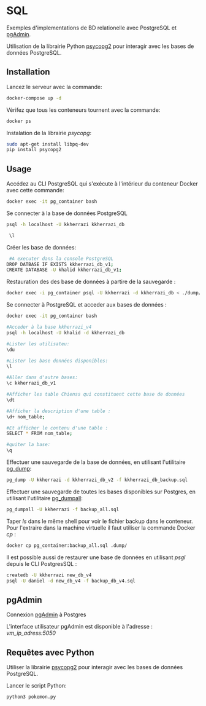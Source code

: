 # SQL

Exemples d'implementations de BD relationelle avec PostgreSQL et [pgAdmin](https://www.pgadmin.org/).

Utilisation de la librairie Python [psycopg2](https://pypi.org/project/psycopg2/) pour interagir avec les bases de données PostgreSQL.

## Installation

Lancez le serveur avec la commande:

```bash
docker-compose up -d
```
Vérifez que tous les conteneurs tournent avec la commande:

```bash
docker ps
```
 
Instalation de la librairie _psycopg_: 

```bash
sudo apt-get install libpq-dev
pip install psycopg2
```

## Usage

Accédez au CLI PostgreSQL qui s'exécute à l'intérieur du conteneur Docker avec cette commande:

```bash
docker exec -it pg_container bash
```
Se connecter à la base de données PostgreSQL

```bash
psql -h localhost -U kkherrazi kkherrazi_db
```

```bash
 \l
```

Créer les base de données:

```bash
 #A executer dans la console PostgreSQL
DROP DATBASE IF EXISTS kkherrazi_db_v1;
CREATE DATABASE -U khalid kkherrazi_db_v1;
```

Restauration des des base de données à partire de la sauvegarde :

```bash
docker exec -i pg_container psql -U kkherrazi -d kkherrazi_db < ./dump/kkherrazi_db.sql
```
 
Se connecter à PostgreSQL et acceder aux bases de données :

```bash
docker exec -it pg_container bash

#Acceder à la base kkherrazi_v4
psql -h localhost -U khalid -d kkherrazi_db

#Lister les utilisateu: 
\du

#Lister les base données disponibles: 
\l

#Aller dans d'autre bases: 
\c kkherrazi_db_v1

#Afficher les table Chienss qui constituent cette base de données 
\dt

#Afficher la description d'une table : 
\d+ nom_table;

#Et afficher le contenu d'une table : 
SELECT * FROM nom_table;

#quiter la base: 
\q
```

Effectuer une sauvegarde de la base de données, en utilisant l'utilitaire [pg_dump](https://www.postgresql.org/docs/current/app-pgdump.html):

```bash
pg_dump -U kkherrazi -d kkherrazi_db_v2 -f kkherrazi_db_backup.sql
```

Effectuer une sauvegarde de toutes les bases disponibles sur Postgres, en utilisant l'utilitaire [pg_dumpall](hhttps://docs.postgresql.fr/12/app-pg-dumpall.html):

```bash
pg_dumpall -U kkherrazi -f backup_all.sql

```
Taper _ls_ dans le même shell pour voir le fichier backup dans le conteneur. Pour l'extraire dans la machine virtuelle il faut utiliser la commande Docker _cp_ :

```bash
docker cp pg_container:backup_all.sql .dump/

```

Il est possible aussi de restaurer une base de données en utilisant _psgl_ depuis le CLI PostgresSQL : 

```bash
createdb -U kkherrazi new_db_v4
psql -U daniel -d new_db_v4 -f backup_db_v4.sql
```


## pgAdmin

Connexion [pgAdmin](http://pgadmin.org/) à Postgres

L'interface utilisateur pgAdmin est disponible à l'adresse : _vm_ip_adress:5050_


## Requêtes avec Python

Utiliser la librairie [psycopg2](https://pypi.org/project/psycopg2/) pour interagir avec les bases de données PostgreSQL.

Lancer le script Python:
```bash
python3 pokemon.py 
```
